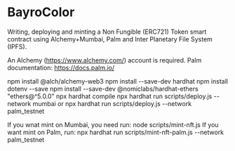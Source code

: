 # BayroColor
Writing, deploying and minting a Non Fungible (ERC721) Token smart contract using Alchemy+Mumbai, Palm and Inter Planetary File System (IPFS). 

An Alchemy (https://www.alchemy.com/) account is required.
Palm documentation: https://docs.palm.io/

npm install @alch/alchemy-web3
npm install --save-dev hardhat
npm install dotenv --save
npm install --save-dev @nomiclabs/hardhat-ethers "ethers@^5.0.0"
npx hardhat compile
npx hardhat run scripts/deploy.js --network mumbai    or     npx hardhat run scripts/deploy.js --network palm_testnet

If you wnat mint on Mumbai, you need run: node scripts/mint-nft.js
If you want mint on Palm, run: npx hardhat run scripts/mint-nft-palm.js --network palm_testnet
